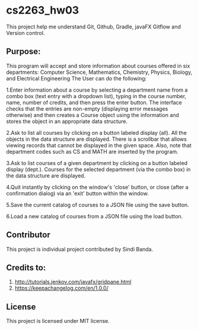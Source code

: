 # cs2263_hw03
This project help me understand Git, Github, Gradle, javaFX Gitflow and Version control.
## Purpose:
This program will accept and store information about courses offered in six departments: Computer Science, Mathematics, Chemistry, Physics, Biology, and Electrical Engineering
The User can do the following:

1.Enter information about a course by selecting a department name from a combo box (text entry with a dropdown list), typing in the course number, name, number of credits, and then press the enter button. The interface checks that the entries are non-empty (displaying error messages otherwise) and then creates a Course object using the information and stores the object in an appropriate data structure.

2.Ask to list all courses by clicking on a button labeled display (all). All the objects in the data structure are displayed. There is a scrollbar that allows viewing records that cannot be displayed in the given space. Also, note that department codes such as CS and MATH are inserted by the program.

3.Ask to list courses of a given department by clicking on a button labeled display (dept.). Courses for the selected department (via the combo box) in the data structure are displayed.

4.Quit instantly by clicking on the window's 'close' button, or close (after a confirmation dialog) via an 'exit' button within the window.

5.Save the current catalog of courses to a JSON file using the save button.

6.Load a new catalog of courses from a JSON file using the load button.

## Contributor
This project is individual project contributed by Sindi Banda.

## Credits to:
1. http://tutorials.jenkov.com/javafx/gridpane.html
2. https://keepachangelog.com/en/1.0.0/
## License
This project is licensed under MIT license.
